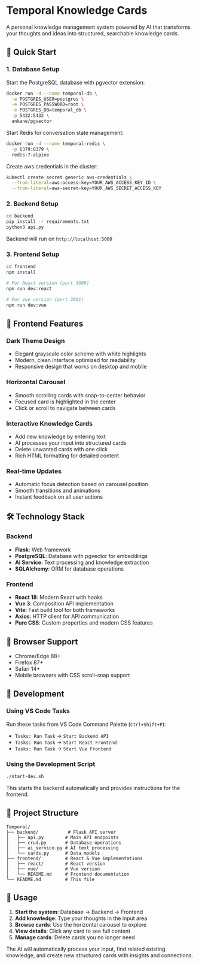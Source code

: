 # Temporal Knowledge Cards

A personal knowledge management system powered by AI that transforms your thoughts and ideas into structured, searchable knowledge cards.

## 🚀 Quick Start

### 1. Database Setup
Start the PostgreSQL database with pgvector extension:

```bash
docker run -d --name temporal-db \
  -e POSTGRES_USER=postgres \
  -e POSTGRES_PASSWORD=root \
  -e POSTGRES_DB=temporal_db \
  -p 5432:5432 \
  ankane/pgvector
```

Start Redis for conversation state management:

```bash
docker run -d --name temporal-redis \
  -p 6379:6379 \
  redis:7-alpine
```

Create aws credentials in the cluster:

```bash
kubectl create secret generic aws-credentials \
  --from-literal=aws-access-key=YOUR_AWS_ACCESS_KEY_ID \
  --from-literal=aws-secret-key=YOUR_AWS_SECRET_ACCESS_KEY
```

### 2. Backend Setup
```bash
cd backend
pip install -r requirements.txt
python3 api.py
```
Backend will run on `http://localhost:5000`

### 3. Frontend Setup
```bash
cd frontend
npm install

# For React version (port 3000)
npm run dev:react

# For Vue version (port 3001)  
npm run dev:vue
```

## 🎨 Frontend Features

### Dark Theme Design
- Elegant grayscale color scheme with white highlights
- Modern, clean interface optimized for readability
- Responsive design that works on desktop and mobile

### Horizontal Carousel
- Smooth scrolling cards with snap-to-center behavior
- Focused card is highlighted in the center
- Click or scroll to navigate between cards

### Interactive Knowledge Cards
- Add new knowledge by entering text
- AI processes your input into structured cards
- Delete unwanted cards with one click
- Rich HTML formatting for detailed content

### Real-time Updates
- Automatic focus detection based on carousel position
- Smooth transitions and animations
- Instant feedback on all user actions

## 🛠 Technology Stack

### Backend
- **Flask**: Web framework
- **PostgreSQL**: Database with pgvector for embeddings
- **AI Service**: Text processing and knowledge extraction
- **SQLAlchemy**: ORM for database operations

### Frontend
- **React 18**: Modern React with hooks
- **Vue 3**: Composition API implementation  
- **Vite**: Fast build tool for both frameworks
- **Axios**: HTTP client for API communication
- **Pure CSS**: Custom properties and modern CSS features

## 📱 Browser Support
- Chrome/Edge 88+
- Firefox 87+
- Safari 14+
- Mobile browsers with CSS scroll-snap support

## 🔧 Development

### Using VS Code Tasks
Run these tasks from VS Code Command Palette (`Ctrl+Shift+P`):
- `Tasks: Run Task` → `Start Backend API`
- `Tasks: Run Task` → `Start React Frontend`
- `Tasks: Run Task` → `Start Vue Frontend`

### Using the Development Script
```bash
./start-dev.sh
```
This starts the backend automatically and provides instructions for the frontend.

## 📁 Project Structure
```
Temporal/
├── backend/           # Flask API server
│   ├── api.py        # Main API endpoints
│   ├── crud.py       # Database operations
│   ├── ai_service.py # AI text processing
│   └── cards.py      # Data models
├── frontend/         # React & Vue implementations
│   ├── react/        # React version
│   ├── vue/          # Vue version
│   └── README.md     # Frontend documentation
└── README.md         # This file
```

## 🌟 Usage

1. **Start the system**: Database → Backend → Frontend
2. **Add knowledge**: Type your thoughts in the input area
3. **Browse cards**: Use the horizontal carousel to explore
4. **View details**: Click any card to see full content
5. **Manage cards**: Delete cards you no longer need

The AI will automatically process your input, find related existing knowledge, and create new structured cards with insights and connections.
